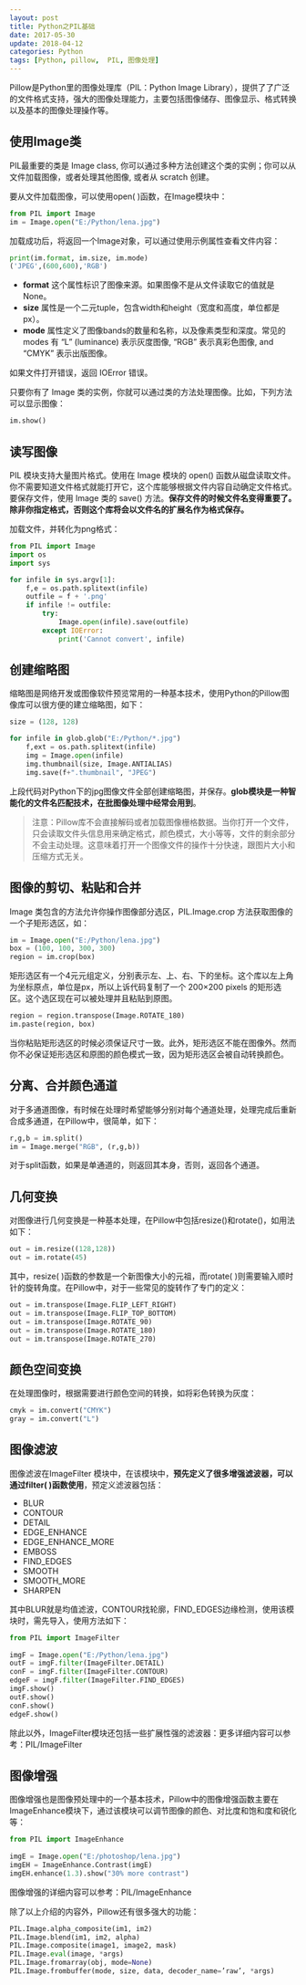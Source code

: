 ```yaml
---
layout: post
title: Python之PIL基础
date: 2017-05-30
update: 2018-04-12
categories: Python
tags: [Python, pillow,  PIL, 图像处理]
---
```


Pillow是Python里的图像处理库（PIL：Python Image Library），提供了了广泛的文件格式支持，强大的图像处理能力，主要包括图像储存、图像显示、格式转换以及基本的图像处理操作等。

<!--more-->

## 使用Image类

PIL最重要的类是 Image class, 你可以通过多种方法创建这个类的实例；你可以从文件加载图像，或者处理其他图像, 或者从 scratch 创建。

要从文件加载图像，可以使用open( )函数，在Image模块中：

```Python
from PIL import Image
im = Image.open("E:/Python/lena.jpg")
```

加载成功后，将返回一个Image对象，可以通过使用示例属性查看文件内容：

```Python
print(im.format, im.size, im.mode)
('JPEG',(600,600),'RGB')
```

* **format** 这个属性标识了图像来源。如果图像不是从文件读取它的值就是None。
* **size** 属性是一个二元tuple，包含width和height（宽度和高度，单位都是px）。 
* **mode** 属性定义了图像bands的数量和名称，以及像素类型和深度。常见的modes 有 “L” (luminance) 表示灰度图像, “RGB” 表示真彩色图像, and “CMYK” 表示出版图像。

如果文件打开错误，返回 IOError 错误。

只要你有了 Image 类的实例，你就可以通过类的方法处理图像。比如，下列方法可以显示图像：

```Python
im.show()
```

## 读写图像

PIL 模块支持大量图片格式。使用在 Image 模块的 open() 函数从磁盘读取文件。你不需要知道文件格式就能打开它，这个库能够根据文件内容自动确定文件格式。要保存文件，使用 Image 类的 save() 方法。**保存文件的时候文件名变得重要了。除非你指定格式，否则这个库将会以文件名的扩展名作为格式保存。**

加载文件，并转化为png格式：

```Python
from PIL import Image
import os
import sys

for infile in sys.argv[1]:
    f,e = os.path.splitext(infile)
    outfile = f + '.png'
    if infile != outfile:
        try:
            Image.open(infile).save(outfile)
        except IOError:
            print('Cannot convert', infile)
```

## 创建缩略图

缩略图是网络开发或图像软件预览常用的一种基本技术，使用Python的Pillow图像库可以很方便的建立缩略图，如下：

```Python
size = (128, 128)

for infile in glob.glob("E:/Python/*.jpg")
    f,ext = os.path.splitext(infile)
    img = Image.open(infile)
    img.thumbnail(size, Image.ANTIALIAS)
    img.save(f+".thumbnail", "JPEG")
```

上段代码对Python下的jpg图像文件全部创建缩略图，并保存。**glob模块是一种智能化的文件名匹配技术，在批图像处理中经常会用到**。

>  注意：Pillow库不会直接解码或者加载图像栅格数据。当你打开一个文件，只会读取文件头信息用来确定格式，颜色模式，大小等等，文件的剩余部分不会主动处理。这意味着打开一个图像文件的操作十分快速，跟图片大小和压缩方式无关。

## 图像的剪切、粘贴和合并

Image 类包含的方法允许你操作图像部分选区，PIL.Image.crop 方法获取图像的一个子矩形选区，如：

```Python
im = Image.open("E:/Python/lena.jpg")
box = (100, 100, 300, 300)
region = im.crop(box)
```

矩形选区有一个4元元组定义，分别表示左、上、右、下的坐标。这个库以左上角为坐标原点，单位是px，所以上诉代码复制了一个 200×200 pixels 的矩形选区。这个选区现在可以被处理并且粘贴到原图。

```Python
region = region.transpose(Image.ROTATE_180)
im.paste(region, box)
```

当你粘贴矩形选区的时候必须保证尺寸一致。此外，矩形选区不能在图像外。然而你不必保证矩形选区和原图的颜色模式一致，因为矩形选区会被自动转换颜色。

## 分离、合并颜色通道

对于多通道图像，有时候在处理时希望能够分别对每个通道处理，处理完成后重新合成多通道，在Pillow中，很简单，如下：

```Python
r,g,b = im.split()
im = Image.merge("RGB", (r,g,b))
```

对于split函数，如果是单通道的，则返回其本身，否则，返回各个通道。

## 几何变换

对图像进行几何变换是一种基本处理，在Pillow中包括resize()和rotate()，如用法如下：

```Python
out = im.resize((128,128))
out = im.rotate(45)
```
其中，resize( )函数的参数是一个新图像大小的元祖，而rotate( )则需要输入顺时针的旋转角度。在Pillow中，对于一些常见的旋转作了专门的定义：

```Python
out = im.transpose(Image.FLIP_LEFT_RIGHT)
out = im.transpose(Image.FLIP_TOP_BOTTOM)
out = im.transpose(Image.ROTATE_90)
out = im.transpose(Image.ROTATE_180)
out = im.transpose(Image.ROTATE_270)
```

## 颜色空间变换

在处理图像时，根据需要进行颜色空间的转换，如将彩色转换为灰度：

```Python
cmyk = im.convert("CMYK")
gray = im.convert("L")
```

## 图像滤波

图像滤波在ImageFilter 模块中，在该模块中，**预先定义了很多增强滤波器，可以通过filter( )函数使用**，预定义滤波器包括：

* BLUR
* CONTOUR
* DETAIL
* EDGE_ENHANCE
* EDGE_ENHANCE_MORE
* EMBOSS
* FIND_EDGES
* SMOOTH
* SMOOTH_MORE
* SHARPEN

其中BLUR就是均值滤波，CONTOUR找轮廓，FIND_EDGES边缘检测，使用该模块时，需先导入，使用方法如下：

```Python
from PIL import ImageFilter
 
imgF = Image.open("E:/Python/lena.jpg")
outF = imgF.filter(ImageFilter.DETAIL)
conF = imgF.filter(ImageFilter.CONTOUR)
edgeF = imgF.filter(ImageFilter.FIND_EDGES)
imgF.show()
outF.show()
conF.show()
edgeF.show()
```

除此以外，ImageFilter模块还包括一些扩展性强的滤波器：更多详细内容可以参考：PIL/ImageFilter

## 图像增强

图像增强也是图像预处理中的一个基本技术，Pillow中的图像增强函数主要在ImageEnhance模块下，通过该模块可以调节图像的颜色、对比度和饱和度和锐化等：

```Python
from PIL import ImageEnhance
 
imgE = Image.open("E:/photoshop/lena.jpg")
imgEH = ImageEnhance.Contrast(imgE)
imgEH.enhance(1.3).show("30% more contrast")
```

图像增强的详细内容可以参考：PIL/ImageEnhance

除了以上介绍的内容外，Pillow还有很多强大的功能：

```Python
PIL.Image.alpha_composite(im1, im2)
PIL.Image.blend(im1, im2, alpha)
PIL.Image.composite(image1, image2, mask)
PIL.Image.eval(image, *args)
PIL.Image.fromarray(obj, mode=None)
PIL.Image.frombuffer(mode, size, data, decoder_name=’raw’, *args)
```
